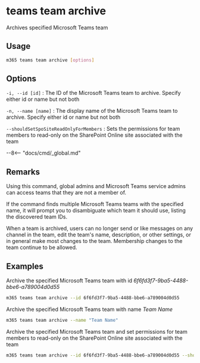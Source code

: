 # teams team archive

Archives specified Microsoft Teams team

## Usage

```sh
m365 teams team archive [options]
```

## Options

`-i, --id [id]`
: The ID of the Microsoft Teams team to archive. Specify either id or name but not both

`-n, --name [name]`
: The display name of the Microsoft Teams team to archive. Specify either id or name but not both

`--shouldSetSpoSiteReadOnlyForMembers`
: Sets the permissions for team members to read-only on the SharePoint Online site associated with the team

--8<-- "docs/cmd/_global.md"

## Remarks

Using this command, global admins and Microsoft Teams service admins can access teams that they are not a member of.

If the command finds multiple Microsoft Teams teams with the specified name, it will prompt you to disambiguate which team it should use, listing the discovered team IDs.

When a team is archived, users can no longer send or like messages on any channel in the team, edit the team's name, description, or other settings, or in general make most changes to the team. Membership changes to the team continue to be allowed.


## Examples

Archive the specified Microsoft Teams team with id _6f6fd3f7-9ba5-4488-bbe6-a789004d0d55_

```sh
m365 teams team archive --id 6f6fd3f7-9ba5-4488-bbe6-a789004d0d55
```

Archive the specified Microsoft Teams team with name _Team Name_

```sh
m365 teams team archive --name "Team Name"
```

Archive the specified Microsoft Teams team and set permissions for team members to read-only on the SharePoint Online site associated with the team

```sh
m365 teams team archive --id 6f6fd3f7-9ba5-4488-bbe6-a789004d0d55 --shouldSetSpoSiteReadOnlyForMembers
```
